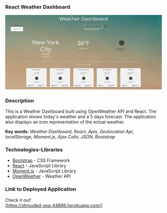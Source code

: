 ### React Weather Dashboard


![wxcscreenshot](/src/01.png)

### Description

This is a Weather Dashboard built using OpenWeather API and React. The application shows today's weather and a 5 days forecast. The application also displays an icon representation of the actual weather. 

**Key words**:
_Weather Dashboard_,
_React_,
_Apis_,
_Geolocation Api_,
_localStorage,_
_Moment.js_,
_Ajax Calls_,
_JSON_,
_Bootstrap_

### Technologies-Libraries

- [Bootstrap](https://getbootstrap.com/) - CSS Framework
- [React](https://reactjs.org/) - JavaScript Library
- [Moment.js](https://momentjs.com/) - JavaScript Library
- [OpenWeather](https://openweathermap.org/current/) - Weather API



### Link to Deployed Application

Check it out!  
[https://shrouded-sea-44886.herokuapp.com/]
